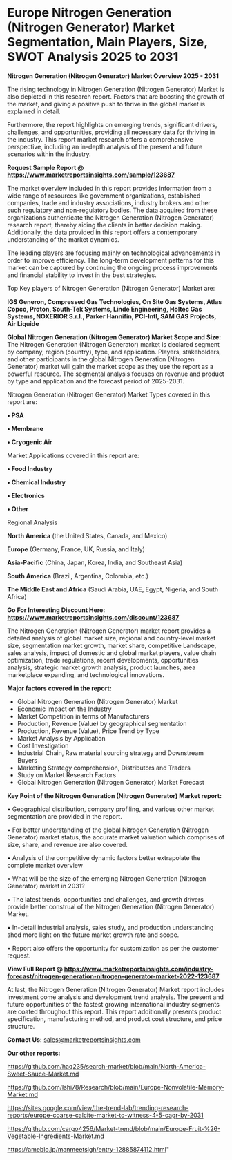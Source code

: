 # Europe Nitrogen Generation (Nitrogen Generator) Market Segmentation, Main Players, Size, SWOT Analysis 2025 to 2031

<Strong> Nitrogen Generation (Nitrogen Generator) Market Overview 2025 - 2031</strong>

The rising technology in Nitrogen Generation (Nitrogen Generator) Market is also depicted in this research report. Factors that are boosting the growth of the market, and giving a positive push to thrive in the global market is explained in detail.

Furthermore, the report highlights on emerging trends, significant drivers, challenges, and opportunities, providing all necessary data for thriving in the industry. This report market research offers a comprehensive perspective, including an in-depth analysis of the present and future scenarios within the industry.

<strong>Request Sample Report @ <a href=https://www.marketreportsinsights.com/sample/123687>https://www.marketreportsinsights.com/sample/123687</a></strong>

The market overview included in this report provides information from a wide range of resources like government organizations, established companies, trade and industry associations, industry brokers and other such regulatory and non-regulatory bodies. The data acquired from these organizations authenticate the Nitrogen Generation (Nitrogen Generator) research report, thereby aiding the clients in better decision making. Additionally, the data provided in this report offers a contemporary understanding of the market dynamics.

The leading players are focusing mainly on technological advancements in order to improve efficiency. The long-term development patterns for this market can be captured by continuing the ongoing process improvements and financial stability to invest in the best strategies.

Top Key players of Nitrogen Generation (Nitrogen Generator) Market are:

<strong>IGS Generon, Compressed Gas Technologies, On Site Gas Systems, Atlas Copco, Proton, South-Tek Systems, Linde Engineering, Holtec Gas Systems, NOXERIOR S.r.l., Parker Hannifin, PCI-Intl, SAM GAS Projects, Air Liquide</strong>

<strong><b>Global Nitrogen Generation (Nitrogen Generator) Market Scope and Size:</b></strong>
The Nitrogen Generation (Nitrogen Generator) market is declared segment by company, region (country), type, and application. Players, stakeholders, and other participants in the global Nitrogen Generation (Nitrogen Generator) market will gain the market scope as they use the report as a powerful resource. The segmental analysis focuses on revenue and product by type and application and the forecast period of 2025-2031.

Nitrogen Generation (Nitrogen Generator) Market Types covered in this report are:

<strong>• PSA

• Membrane

• Cryogenic Air</strong>

Market Applications covered in this report are:

<strong>• Food Industry

• Chemical Industry

• Electronics

• Other</strong> 

Regional Analysis

<strong>North America</strong> (the United States, Canada, and Mexico)

<strong>Europe</strong> (Germany, France, UK, Russia, and Italy)

<strong>Asia-Pacific</strong> (China, Japan, Korea, India, and Southeast Asia)

<strong>South America</strong> (Brazil, Argentina, Colombia, etc.)

<strong>The Middle East and Africa</strong> (Saudi Arabia, UAE, Egypt, Nigeria, and South Africa)

<strong>Go For Interesting Discount Here: <a href=https://www.marketreportsinsights.com/discount/123687>https://www.marketreportsinsights.com/discount/123687</a></strong>

The Nitrogen Generation (Nitrogen Generator) market report provides a detailed analysis of global market size, regional and country-level market size, segmentation market growth, market share, competitive Landscape, sales analysis, impact of domestic and global market players, value chain optimization, trade regulations, recent developments, opportunities analysis, strategic market growth analysis, product launches, area marketplace expanding, and technological innovations.

<strong><b>Major factors covered in the report:</b></strong>
<ul>
  <li>Global Nitrogen Generation (Nitrogen Generator) Market </li>
  <li>Economic Impact on the Industry</li>
  <li>Market Competition in terms of Manufacturers</li>
  <li>Production, Revenue (Value) by geographical segmentation</li>
  <li>Production, Revenue (Value), Price Trend by Type</li>
  <li>Market Analysis by Application</li>
  <li>Cost Investigation</li>
  <li>Industrial Chain, Raw material sourcing strategy and Downstream Buyers</li>
  <li>Marketing Strategy comprehension, Distributors and Traders</li>
  <li>Study on Market Research Factors</li>
  <li>Global Nitrogen Generation (Nitrogen Generator) Market Forecast</li>
</ul>

<strong><b>Key Point of the Nitrogen Generation (Nitrogen Generator) Market report:</b></strong>

• Geographical distribution, company profiling, and various other market segmentation are provided in the report.

• For better understanding of the global Nitrogen Generation (Nitrogen Generator) market status, the accurate market valuation which comprises of size, share, and revenue are also covered.

• Analysis of the competitive dynamic factors better extrapolate the complete market overview

• What will be the size of the emerging Nitrogen Generation (Nitrogen Generator) market in 2031?

• The latest trends, opportunities and challenges, and growth drivers provide better construal of the Nitrogen Generation (Nitrogen Generator) Market.

• In-detail industrial analysis, sales study, and production understanding shed more light on the future market growth rate and scope.

• Report also offers the opportunity for customization as per the customer request.

<strong><b>View Full Report @ <a href=https://www.marketreportsinsights.com/industry-forecast/nitrogen-generation-nitrogen-generator-market-2022-123687>https://www.marketreportsinsights.com/industry-forecast/nitrogen-generation-nitrogen-generator-market-2022-123687</a></b></strong>


At last, the Nitrogen Generation (Nitrogen Generator) Market report includes investment come analysis and development trend analysis. The present and future opportunities of the fastest growing international industry segments are coated throughout this report. This report additionally presents product specification, manufacturing method, and product cost structure, and price structure.

<strong>Contact Us:</strong>
sales@marketreportsinsights.com

<strong>Our other reports:</strong>

<a href=https://github.com/haq235/search-market/blob/main/North-America-Sweet-Sauce-Market.md>https://github.com/haq235/search-market/blob/main/North-America-Sweet-Sauce-Market.md</a>

<a href=https://github.com/Ishi78/Research/blob/main/Europe-Nonvolatile-Memory-Market.md>https://github.com/Ishi78/Research/blob/main/Europe-Nonvolatile-Memory-Market.md</a>

<a href=https://sites.google.com/view/the-trend-lab/trending-research-reports/europe-coarse-calcite-market-to-witness-4-5-cagr-by-2031>https://sites.google.com/view/the-trend-lab/trending-research-reports/europe-coarse-calcite-market-to-witness-4-5-cagr-by-2031</a>

<a href=https://github.com/cargo4256/Market-trend/blob/main/Europe-Fruit-%26-Vegetable-Ingredients-Market.md>https://github.com/cargo4256/Market-trend/blob/main/Europe-Fruit-%26-Vegetable-Ingredients-Market.md</a>

<a href=https://ameblo.jp/manmeetsigh/entry-12885874112.html>https://ameblo.jp/manmeetsigh/entry-12885874112.html</a>"
